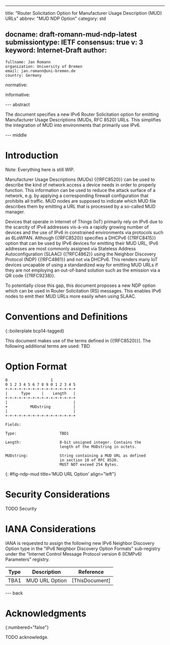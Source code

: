 ---
title: "Router Solicitation Option for Manufacturer Usage Description (MUD) URLs"
abbrev: "MUD NDP Option"
category: std

docname: draft-romann-mud-ndp-latest
submissiontype: IETF
consensus: true
v: 3
keyword: Internet-Draft
author:
 -
    fullname: Jan Romann
    organization: University of Bremen
    email: jan.romann@uni-bremen.de
    country: Germany

normative:

informative:


--- abstract

The document specifies a new IPv6 Router Solicitation option
for emitting Manufacturer Usage Descriptions (MUDs, RFC 8520) URLs.
This simplifies the integration of MUD into environments that primarily use
IPv6.

--- middle

# Introduction

Note: Everything here is still WIP.

Manufacturer Usage Descriptions (MUDs) {{!RFC8520}} can be used to describe
the kind of network access a device needs in order to properly function.
This information can be used to reduce the attack surface of a network, e.g.
by applying a corresponding firewall configuration that prohibits all traffic.
MUD nodes are supposed to indicate which MUD file describes them by emitting
a URL that is processed by a so-called MUD manager.

Devices that operate in Internet of Things (IoT) primarily rely on IPv6 due to
the scarcity of IPv4 addresses vis-à-vis a rapidly growing number of devices
and the use of IPv6 in constrained environments via protocols such as 6LoWPAN.
Although {{!RFC8520}} specifies a DHCPv6 {{?RFC8415}} option that can be used by
IPv6 devices for emitting their MUD URL, IPv6 addresses are most commonly
assigned via Stateless Address Autoconfiguration (SLAAC) {{?RFC4862}} using the
Neighbor Discovery Protocol (NDP) {{!RFC4861}} and not via DHCPv6.
This renders many IoT devices uncapable of using a standardized way for
emitting MUD URLs if they are not employing an out-of-band solution such as the
emission via a QR code {{?RFC9238}}.
<!-- TODO: Also mention LLDP and X.509 certificates -->

To potentially close this gap, this document proposes a new NDP option which
can be used in Router Solicitation (RS) messages.
This enables IPv6 nodes to emit their MUD URLs more easily when using SLAAC.

# Conventions and Definitions

{::boilerplate bcp14-tagged}

This document makes use of the terms defined in {{!RFC8520}}]. The
   following additional terms are used: TBD

# Option Format

~~~~
0                   1
0 1 2 3 4 5 6 7 8 9 0 1 2 3 4 5
+-+-+-+-+-+-+-+-+-+-+-+-+-+-+-+
|      Type     |    Length   |
+-+-+-+-+-+-+-+-+-+-+-+-+-+-+-+
|                             |
+          MUDstring          |
|                             |
+-+-+-+-+-+-+-+-+-+-+-+-+-+-+-+

Fields:

Type:                   TBD1

Length:                 8-bit unsigned integer. Contains the
                        length of the MUDstring in octets.

MUDstring:              String containing a MUD URL as defined
                        in section 10 of RFC 8520.
                        MUST NOT exceed 254 Bytes.
~~~~
{: #fig-ndp-mud title='MUD URL Option' align="left"}


# Security Considerations

TODO Security


# IANA Considerations

IANA is requested to assign the following new IPv6 Neighbor Discovery Option
type in the "IPv6 Neighbor Discovery Option Formats" sub-registry under the
"Internet Control Message Protocol version 6 (ICMPv6) Parameters" registry.

| Type |   Description  |    Reference   |
|:----:|:--------------:|:--------------:|
| TBA1 | MUD URL Option | [ThisDocument] |

--- back

# Acknowledgments
{:numbered="false"}

TODO acknowledge.
